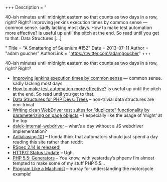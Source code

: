 +++
Description = "<p>40-ish minutes until midnight eastern so that counts as two days in a row, right? Right? Improving jenkins execution times by common sense — common sense. sadly lacking most days. How to make test automation more effective? is useful up until the pitch at the end. So read until you get to that. Data Structures […]</p>"
Title = "A Smattering of Selenium #152"
Date = 2013-07-11
Author = "adam goucher"
AuthorLink = "https://twitter.com/adamgoucher"
+++

<p>40-ish minutes until midnight eastern so that counts as two days in a row, right? Right?</p>
<ul>
<li><a href="http://tobiasgeyer.wordpress.com/2013/07/04/improving-jenkins-execution-times-by-common-sense/">Improving jenkins execution times by common sense</a> &#8212; common sense. sadly lacking most days.</li>
<li><a href="http://www.testinggeek.com/how-to-make-test-automation-more-effective">How to make test automation more effective?</a> is useful up until the pitch at the end. So read until you get to that.</li>
<li><a href="http://phpmaster.com/data-structures-2/">Data Structures for PHP Devs: Trees</a> &#8211; non-trivial data structures are non-trivial</li>
<li><a href="http://c089.wordpress.com/2013/07/06/writing-clean-webdriver-test-suites-for-duplicate-functionality-by-parameterizing-on-page-objects/">Writing clean WebDriver test suites for “duplicate” functionality by parameterizing on page objects</a> &#8211; I especially like the usage of &#8216;might&#8217; at the top</li>
<li><a href="https://npmjs.org/package/dalek-internal-webdriver">dalek-internal-webdriver</a> &#8211; what&#8217;s a day without a JS webdriver implementation?</li>
<li><a href="http://www.html5rocks.com/en/tutorials/internals/antialiasing-101/">Antialiasing 101</a> &#8211; I kinda think that automators should just spend a day reading this site rather than reddit</li>
<li><a href="http://myronmars.to/n/dev-blog/2013/07/rspec-2-14-is-released">RSpec 2.14 is released!</a></li>
<li><a href="http://www.chmod777self.com/2013/07/http2-status-update.html">HTTP/2 Status Update</a> &#8211; Ugh.</li>
<li><a href="http://thephp.cc/viewpoints/blog/2013/07/php-5-5-generators">PHP 5.5: Generators</a> &#8211; You know, with yesterday&#8217;s phpenv I&#8217;m almost tempted to make some of my stuff PHP 5.5&#8230;</li>
<li><a href="http://arrgyle.com/blog/program-like-a-machinist/">Program Like a Machinist</a> &#8211; hurray for understanding the motorcycle example!</li>
</ul>


